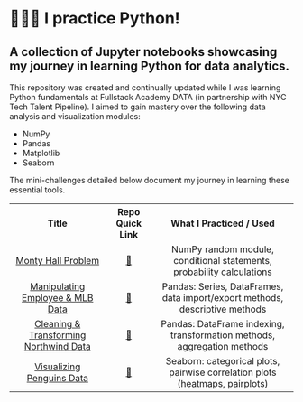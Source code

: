 # 👩🏻‍💻 I practice Python!

## A collection of Jupyter notebooks showcasing my journey in learning Python for data analytics.

This repository was created and continually updated while I was learning Python fundamentals at Fullstack Academy DATA (in partnership with NYC Tech Talent Pipeline).  I aimed to gain mastery over the following data analysis and visualization modules:  

* NumPy
* Pandas
* Matplotlib
* Seaborn

The mini-challenges detailed below document my journey in learning these essential tools.

<table style="text-align:center">
    <tr>
        <th>Title</th>
        <th>Repo Quick Link</th>
        <th>What I Practiced / Used</th>
    </tr>
    <tr>
        <td><a href="https://htmlpreview.github.io/?https://github.com/valeriemagalong/Val-Practices-Python/blob/main/Monty_Hall_Problem/monty_hall_problem.html">Monty Hall Problem</a></td>
        <td><a href="https://github.com/valeriemagalong/Val-Practices-Python/tree/main/Monty_Hall_Problem">🔗</a></td>
        <td>NumPy random module, conditional statements, probability calculations</td>
    </tr>
    <tr>
        <td><a href="https://htmlpreview.github.io/?https://github.com/valeriemagalong/Val-Practices-Python/blob/main/Employee_MLB_Pandas/Pandas_Practice_Employee_MLB_Data.html">Manipulating Employee & MLB Data</a></td>
        <td><a href="https://github.com/valeriemagalong/Val-Practices-Python/tree/main/Employee_MLB_Pandas">🔗</a></td>
        <td>Pandas: Series, DataFrames, data import/export methods, descriptive methods</td>
    </tr>
    <tr>
        <td><a href="https://htmlpreview.github.io/?https://github.com/valeriemagalong/Val-Practices-Python/blob/main/Northwind_Pandas/Pandas_Practice_Northwind_Data.html">Cleaning & Transforming Northwind Data</a></td>
        <td><a href="https://github.com/valeriemagalong/Val-Practices-Python/tree/main/Northwind_Pandas">🔗</a></td>
        <td>Pandas: DataFrame indexing, transformation methods, aggregation methods</td>
    </tr>
    <tr>
        <td><a href="https://htmlpreview.github.io/?https://github.com/valeriemagalong/Val-Practices-Python/blob/main/Penguins_Seaborn/Seaborn_Practice_Penguins_Data.html">Visualizing Penguins Data</a></td>
        <td><a href="https://github.com/valeriemagalong/Val-Practices-Python/tree/main/Penguins_Seaborn">🔗</a></td>
        <td>Seaborn: categorical plots, pairwise correlation plots (heatmaps, pairplots)</td>
    </tr> 
</table>

